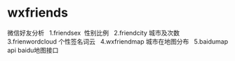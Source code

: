 # wxfriends
微信好友分析  
1.friendsex  性别比例           
2.friendcity 城市及次数                 
3.frienwordcloud 个性签名词云               
4.wxfriendmap 城市在地图分布                   
5.baidumap api baidu地图接口               
